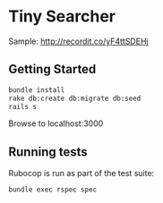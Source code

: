 # Tiny Searcher

Sample: http://recordit.co/yF4ttSDEHj

## Getting Started

```sh
bundle install
rake db:create db:migrate db:seed
rails s
```

Browse to localhost:3000


## Running tests


Rubocop is run as part of the test suite:

`bundle exec rspec spec`
